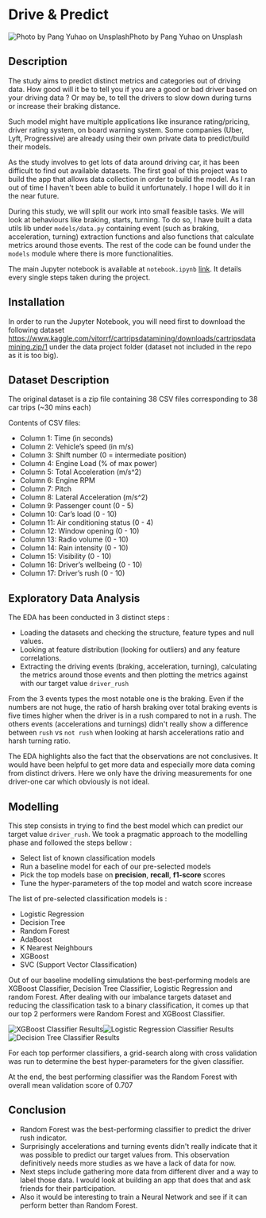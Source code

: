 # Drive & Predict

![Photo by Pang Yuhao on Unsplash](images/pang-yuhao-X00ZafKUdBo-unsplash.jpg)Photo by Pang Yuhao on Unsplash

## Description
The study aims to predict distinct metrics and categories out of driving data.
How good will it be to tell you if you are a good or bad driver based on your
driving data ? Or may be, to tell the drivers to slow down during turns or increase
their braking distance.

Such model might have multiple applications like insurance rating/pricing,
driver rating system, on board warning system. Some companies (Uber, Lyft,
Progressive) are already using their own private data to predict/build their
models.

As the study involves to get lots of data around driving car, it has been
difficult to find out available datasets. The first goal of this project was to
build the app that allows data collection in order to build the model. As I ran
out of time I haven't been able to build it unfortunately. I hope I will do it
in the near future.

During this study, we will split our work into small feasible tasks. We will look
at behaviours like braking, starts, turning. To do so, I have built a data utils
lib under `models/data.py` containing event (such as braking, acceleration, turning)
extraction functions and also functions that calculate metrics around those events. The rest of the code can be found under the `models` module where there is more functionalities.

The main Jupyter notebook is available at `notebook.ipynb` [link](https://github.com/fleralle/drive-predict/blob/master/notebook.ipynb). It details every single steps taken during the project.

## Installation
In order to run the Jupyter Notebook, you will need first to download the
following dataset https://www.kaggle.com/vitorrf/cartripsdatamining/downloads/cartripsdatamining.zip/1 under the data project folder (dataset not included in
the repo as it is too big).

## Dataset Description
The original dataset is a zip file containing 38 CSV files corresponding to 38
car trips (~30 mins each)

Contents of CSV files:
* Column 1: Time (in seconds)
* Column 2: Vehicle’s speed (in m/s)
* Column 3: Shift number (0 = intermediate position)
* Column 4: Engine Load (% of max power)
* Column 5: Total Acceleration (m/s^2)
* Column 6: Engine RPM
* Column 7: Pitch
* Column 8: Lateral Acceleration (m/s^2)
* Column 9: Passenger count (0 - 5)
* Column 10: Car’s load (0 - 10)
* Column 11: Air conditioning status (0 - 4)
* Column 12: Window opening (0 - 10)
* Column 13: Radio volume (0 - 10)
* Column 14: Rain intensity (0 - 10)
* Column 15: Visibility (0 - 10)
* Column 16: Driver’s wellbeing (0 - 10)
* Column 17: Driver’s rush (0 - 10)

## Exploratory Data Analysis

The EDA has been conducted in 3 distinct steps :
* Loading the datasets and checking the structure, feature types and null values.
* Looking at feature distribution (looking for outliers) and any feature correlations.
* Extracting the driving events (braking, acceleration, turning), calculating the metrics around those events and then plotting the metrics against with our target value `driver_rush`

From the 3 events types the most notable one is the braking. Even if the numbers are not huge, the ratio of harsh braking over total braking events is five times higher when the driver is in a rush compared to not in a rush. The others events (accelerations and turnings) didn't really show a difference between `rush` vs `not rush` when looking at harsh accelerations ratio and harsh turning ratio.

The EDA highlights also the fact that the observations are not conclusives. It would have been helpful to get more data and especially more data coming from distinct drivers. Here we only have the driving measurements for one driver-one car which obviously is not ideal.

## Modelling

This step consists in trying to find the best model which can predict our target value `driver_rush`.
We took a pragmatic approach to the modelling phase and followed the steps bellow :

* Select list of known classification models
* Run a baseline model for each of our pre-selected models
* Pick the top models base on **precision**, **recall**, **f1-score** scores
* Tune the hyper-parameters of the top model and watch score increase

The list of pre-selected classification models is :

* Logistic Regression
* Decision Tree
* Random Forest
* AdaBoost
* K Nearest Neighbours
* XGBoost
* SVC (Support Vector Classification)

Out of our baseline modelling simulations the best-performing models are XGBoost Classifier, Decision Tree Classifier, Logistic Regression and random Forest. After dealing with our imbalance targets dataset and reducing the classification task to a binary classification, it comes up that our top 2 performers were Random Forest and XGBoost Classifier.

![XGBoost Classifier Results](images/xgboost-classifier-results.png)![Logistic Regression Classifier Results](images/lr-classifier-results.png)![Decision Tree Classifier Results](images/dt-classifier-results.png)

For each top performer classifiers, a grid-search along with cross validation was run to determine the best hyper-parameters for the given classifier.

At the end, the best performing classifier was the Random Forest with overall mean validation score of 0.707

## Conclusion

* Random Forest was the best-performing classifier to predict the driver rush indicator.
* Surprisingly accelerations and turning events didn't really indicate that it was possible to predict our target values from. This observation definitively needs more studies as we have a lack of data for now.
* Next steps include gathering more data from different diver and a way to label those data. I would look at building an app that does that and ask friends for their participation.
* Also it would be interesting to train a Neural Network and see if it can perform better than Random Forest.
